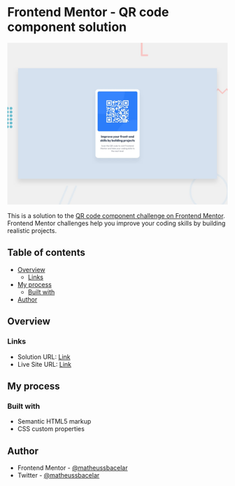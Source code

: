 # Frontend Mentor - QR code component solution

![Design preview for the QR code component coding challenge](./design/desktop-preview.jpg)

This is a solution to the [QR code component challenge on Frontend Mentor](https://www.frontendmentor.io/challenges/qr-code-component-iux_sIO_H). Frontend Mentor challenges help you improve your coding skills by building realistic projects. 


## Table of contents

- [Overview](#overview)
  - [Links](#links)
- [My process](#my-process)
  - [Built with](#built-with)
- [Author](#author)

## Overview

### Links

- Solution URL: [Link](https://github.com/matheussbacelar/QR-code-component.git)
- Live Site URL: [Link](https://matheussbacelar.github.io/QR-code-component/)

## My process

### Built with

- Semantic HTML5 markup
- CSS custom properties

## Author

- Frontend Mentor - [@matheussbacelar](https://www.frontendmentor.io/profile/matheussbacelar)
- Twitter - [@matheussbacelar](https://www.twitter.com/matheussbacelar)


